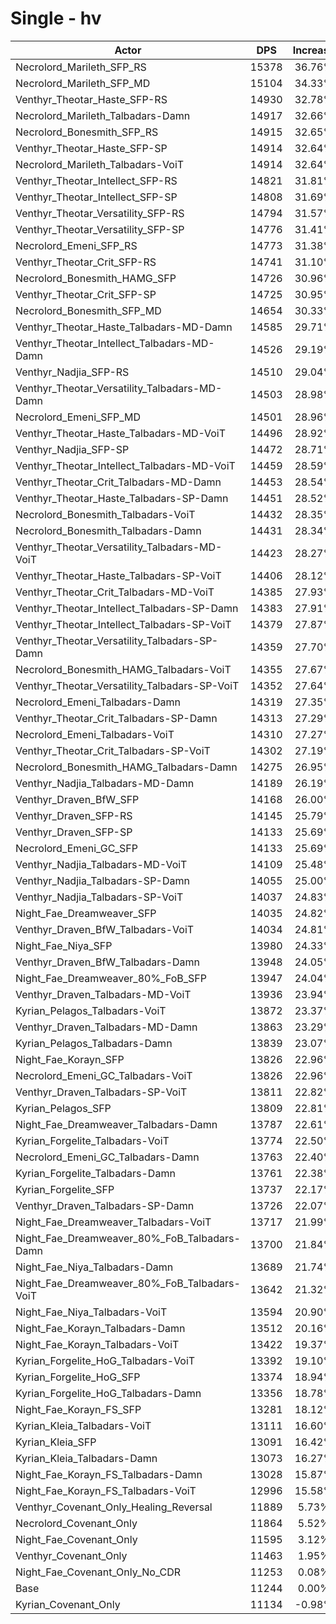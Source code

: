 # Single - hv
| Actor | DPS | Increase |
|---|:---:|:---:|
|Necrolord_Marileth_SFP_RS|15378|36.76%|
|Necrolord_Marileth_SFP_MD|15104|34.33%|
|Venthyr_Theotar_Haste_SFP-RS|14930|32.78%|
|Necrolord_Marileth_Talbadars-Damn|14917|32.66%|
|Necrolord_Bonesmith_SFP_RS|14915|32.65%|
|Venthyr_Theotar_Haste_SFP-SP|14914|32.64%|
|Necrolord_Marileth_Talbadars-VoiT|14914|32.64%|
|Venthyr_Theotar_Intellect_SFP-RS|14821|31.81%|
|Venthyr_Theotar_Intellect_SFP-SP|14808|31.69%|
|Venthyr_Theotar_Versatility_SFP-RS|14794|31.57%|
|Venthyr_Theotar_Versatility_SFP-SP|14776|31.41%|
|Necrolord_Emeni_SFP_RS|14773|31.38%|
|Venthyr_Theotar_Crit_SFP-RS|14741|31.10%|
|Necrolord_Bonesmith_HAMG_SFP|14726|30.96%|
|Venthyr_Theotar_Crit_SFP-SP|14725|30.95%|
|Necrolord_Bonesmith_SFP_MD|14654|30.33%|
|Venthyr_Theotar_Haste_Talbadars-MD-Damn|14585|29.71%|
|Venthyr_Theotar_Intellect_Talbadars-MD-Damn|14526|29.19%|
|Venthyr_Nadjia_SFP-RS|14510|29.04%|
|Venthyr_Theotar_Versatility_Talbadars-MD-Damn|14503|28.98%|
|Necrolord_Emeni_SFP_MD|14501|28.96%|
|Venthyr_Theotar_Haste_Talbadars-MD-VoiT|14496|28.92%|
|Venthyr_Nadjia_SFP-SP|14472|28.71%|
|Venthyr_Theotar_Intellect_Talbadars-MD-VoiT|14459|28.59%|
|Venthyr_Theotar_Crit_Talbadars-MD-Damn|14453|28.54%|
|Venthyr_Theotar_Haste_Talbadars-SP-Damn|14451|28.52%|
|Necrolord_Bonesmith_Talbadars-VoiT|14432|28.35%|
|Necrolord_Bonesmith_Talbadars-Damn|14431|28.34%|
|Venthyr_Theotar_Versatility_Talbadars-MD-VoiT|14423|28.27%|
|Venthyr_Theotar_Haste_Talbadars-SP-VoiT|14406|28.12%|
|Venthyr_Theotar_Crit_Talbadars-MD-VoiT|14385|27.93%|
|Venthyr_Theotar_Intellect_Talbadars-SP-Damn|14383|27.91%|
|Venthyr_Theotar_Intellect_Talbadars-SP-VoiT|14379|27.87%|
|Venthyr_Theotar_Versatility_Talbadars-SP-Damn|14359|27.70%|
|Necrolord_Bonesmith_HAMG_Talbadars-VoiT|14355|27.67%|
|Venthyr_Theotar_Versatility_Talbadars-SP-VoiT|14352|27.64%|
|Necrolord_Emeni_Talbadars-Damn|14319|27.35%|
|Venthyr_Theotar_Crit_Talbadars-SP-Damn|14313|27.29%|
|Necrolord_Emeni_Talbadars-VoiT|14310|27.27%|
|Venthyr_Theotar_Crit_Talbadars-SP-VoiT|14302|27.19%|
|Necrolord_Bonesmith_HAMG_Talbadars-Damn|14275|26.95%|
|Venthyr_Nadjia_Talbadars-MD-Damn|14189|26.19%|
|Venthyr_Draven_BfW_SFP|14168|26.00%|
|Venthyr_Draven_SFP-RS|14145|25.79%|
|Venthyr_Draven_SFP-SP|14133|25.69%|
|Necrolord_Emeni_GC_SFP|14133|25.69%|
|Venthyr_Nadjia_Talbadars-MD-VoiT|14109|25.48%|
|Venthyr_Nadjia_Talbadars-SP-Damn|14055|25.00%|
|Venthyr_Nadjia_Talbadars-SP-VoiT|14037|24.83%|
|Night_Fae_Dreamweaver_SFP|14035|24.82%|
|Venthyr_Draven_BfW_Talbadars-VoiT|14034|24.81%|
|Night_Fae_Niya_SFP|13980|24.33%|
|Venthyr_Draven_BfW_Talbadars-Damn|13948|24.05%|
|Night_Fae_Dreamweaver_80%_FoB_SFP|13947|24.04%|
|Venthyr_Draven_Talbadars-MD-VoiT|13936|23.94%|
|Kyrian_Pelagos_Talbadars-VoiT|13872|23.37%|
|Venthyr_Draven_Talbadars-MD-Damn|13863|23.29%|
|Kyrian_Pelagos_Talbadars-Damn|13839|23.07%|
|Night_Fae_Korayn_SFP|13826|22.96%|
|Necrolord_Emeni_GC_Talbadars-VoiT|13826|22.96%|
|Venthyr_Draven_Talbadars-SP-VoiT|13811|22.82%|
|Kyrian_Pelagos_SFP|13809|22.81%|
|Night_Fae_Dreamweaver_Talbadars-Damn|13787|22.61%|
|Kyrian_Forgelite_Talbadars-VoiT|13774|22.50%|
|Necrolord_Emeni_GC_Talbadars-Damn|13763|22.40%|
|Kyrian_Forgelite_Talbadars-Damn|13761|22.38%|
|Kyrian_Forgelite_SFP|13737|22.17%|
|Venthyr_Draven_Talbadars-SP-Damn|13726|22.07%|
|Night_Fae_Dreamweaver_Talbadars-VoiT|13717|21.99%|
|Night_Fae_Dreamweaver_80%_FoB_Talbadars-Damn|13700|21.84%|
|Night_Fae_Niya_Talbadars-Damn|13689|21.74%|
|Night_Fae_Dreamweaver_80%_FoB_Talbadars-VoiT|13642|21.32%|
|Night_Fae_Niya_Talbadars-VoiT|13594|20.90%|
|Night_Fae_Korayn_Talbadars-Damn|13512|20.16%|
|Night_Fae_Korayn_Talbadars-VoiT|13422|19.37%|
|Kyrian_Forgelite_HoG_Talbadars-VoiT|13392|19.10%|
|Kyrian_Forgelite_HoG_SFP|13374|18.94%|
|Kyrian_Forgelite_HoG_Talbadars-Damn|13356|18.78%|
|Night_Fae_Korayn_FS_SFP|13281|18.12%|
|Kyrian_Kleia_Talbadars-VoiT|13111|16.60%|
|Kyrian_Kleia_SFP|13091|16.42%|
|Kyrian_Kleia_Talbadars-Damn|13073|16.27%|
|Night_Fae_Korayn_FS_Talbadars-Damn|13028|15.87%|
|Night_Fae_Korayn_FS_Talbadars-VoiT|12996|15.58%|
|Venthyr_Covenant_Only_Healing_Reversal|11889|5.73%|
|Necrolord_Covenant_Only|11864|5.52%|
|Night_Fae_Covenant_Only|11595|3.12%|
|Venthyr_Covenant_Only|11463|1.95%|
|Night_Fae_Covenant_Only_No_CDR|11253|0.08%|
|Base|11244|0.00%|
|Kyrian_Covenant_Only|11134|-0.98%|

